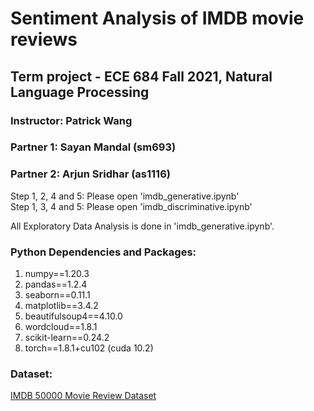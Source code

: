 # Sentiment Analysis of IMDB movie reviews
## Term project - ECE 684 Fall 2021, Natural Language Processing
### Instructor: Patrick Wang

### Partner 1: Sayan Mandal (sm693) 
### Partner 2: Arjun Sridhar (as1116)

Step 1, 2, 4 and 5: Please open 'imdb_generative.ipynb' \
Step 1, 3, 4 and 5: Please open 'imdb_discriminative.ipynb' 

All Exploratory Data Analysis is done in 'imdb_generative.ipynb'.

### Python Dependencies and Packages: 
1. numpy==1.20.3
2. pandas==1.2.4
3. seaborn==0.11.1
4. matplotlib==3.4.2
5. beautifulsoup4==4.10.0
6. wordcloud==1.8.1
7. scikit-learn==0.24.2
8. torch==1.8.1+cu102 (cuda 10.2)

### Dataset: 
[IMDB 50000 Movie Review Dataset](https://www.kaggle.com/lakshmi25npathi/imdb-dataset-of-50k-movie-reviews)